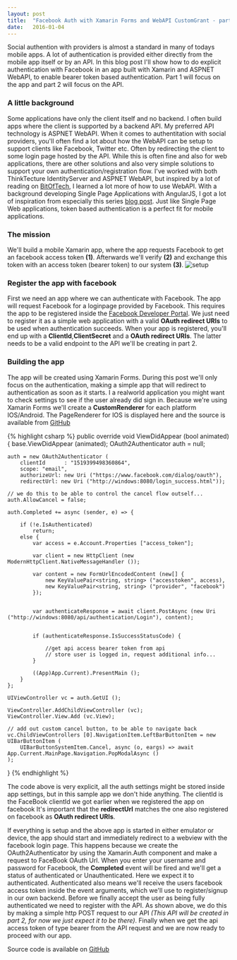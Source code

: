 ```yaml
---
layout: post
title:  "Facebook Auth with Xamarin Forms and WebAPI CustomGrant - part 1"
date:   2016-01-04
---
```


<p class="intro">
<span class="dropcap">S</span>ocial authention with providers is almost a standard in many of todays mobile apps. A lot of authentication is provided either 
directly from the mobile app itself or by an API. In this blog post I'll show how to do explicit authentication with Facebook in an app built with Xamarin and ASPNET WebAPI, to enable bearer token based authentication.
Part 1 will focus on the app and part 2 will focus on the API.
</p>

### A little background
Some applications have only the client itself and no backend. I often build apps where the client is supported by a backend API. My preferred API technology is ASPNET WebAPI.
When it comes to authentitation with social providers, you'll often find a lot about how the WebAPI can be setup to support clients like Facebook, Twitter etc. Often by redirecting the client
to some login page hosted by the API. While this is often fine and also for web applications, there are other solutions and also very simple solutions to support your own authentication/registration flow.
I've worked with both ThinkTecture IdentityServer and ASPNET WebAPI, but inspired by a lot of reading on [BitOfTech](http://bitoftech.net), I learned a lot more
of how to use WebAPI. With a background developing Single Page Applications with AngularJS, I got a lot of inspiration from especially this series [blog post](http://bitoftech.net/2014/06/01/token-based-authentication-asp-net-web-api-2-owin-asp-net-identity/).
Just like Single Page Web applications, token based authentication is a perfect fit for mobile applications.

### The mission
We'll build a mobile Xamarin app, where the app requests Facebook to get an facebook access token __(1)__. Afterwards we'll verify __(2)__ and exchange this token with an access token (bearer token) to our system __(3)__.
<img src="{{ '/assets/img/app-fb-api.png' | prepend: site.baseurl }}" alt="setup">

### Register the app with facebook
First we need an app where we can authenticate with Facebook. The app will request Facebook for a loginpage provided by Facebook.
 This requires the app to be registered inside the [Facebook Developer Portal](https://developers.facebook.com/). We just need to register it as a simple 
 web application with a valid  __OAuth redirect URIs__ to be used when authentication succeeds. When your app is registered, you'll end up with a __ClientId__,__ClientSecret__ and a __OAuth redirect URIs__. The latter needs to be a valid
 endpoint to the API we'll be creating in part 2.
 
### Building the app
The app will be created using Xamarin Forms. During this post we'll only focus on the authentication, making a simple app that will redirect to authentication as soon as it starts. I a realworld application you might want to check settings
to see if the user already did sign in.
Because we're using Xamarin Forms we'll create a __CustomRenderer__ for each platform IOS/Android. The PageRenderer for IOS is displayed here and the source is available from [GitHub](https://github.com/rasmuschristensen/SimpleOAuth)

{% highlight csharp %}
public override void ViewDidAppear (bool animated)
{
    base.ViewDidAppear (animated);
    OAuth2Authenticator auth = null;
              
    auth = new OAuth2Authenticator (
        clientId      : "1519399498360864",
        scope: "email",
        authorizeUrl: new Uri ("https://www.facebook.com/dialog/oauth"),
        redirectUrl: new Uri ("http://windows:8080/login_success.html"));

    // we do this to be able to control the cancel flow outself...
    auth.AllowCancel = false;

    auth.Completed += async (sender, e) => {

        if (!e.IsAuthenticated)
            return;
        else {
            var access = e.Account.Properties ["access_token"];

            var client = new HttpClient (new ModernHttpClient.NativeMessageHandler ());

            var content = new FormUrlEncodedContent (new[] {
                new KeyValuePair<string, string> ("accesstoken", access),
                new KeyValuePair<string, string> ("provider", "facebook")
            });


            var authenticateResponse = await client.PostAsync (new Uri ("http://windows:8080/api/authentication/Login"), content);


            if (authenticateResponse.IsSuccessStatusCode) {

                //get api access bearer token from api
                // store user is logged in, request additional info...
            }

            ((App)App.Current).PresentMain ();
        }
    };			
        
    UIViewController vc = auth.GetUI ();

    ViewController.AddChildViewController (vc);
    ViewController.View.Add (vc.View);

    // add out custom cancel button, to be able to navigate back
    vc.ChildViewControllers [0].NavigationItem.LeftBarButtonItem = new UIBarButtonItem (
        UIBarButtonSystemItem.Cancel, async (o, eargs) => await App.Current.MainPage.Navigation.PopModalAsync ()
    );
}
{% endhighlight %} 
 
 The code above is very explicit, all the auth settings might be stored inside app settings, but in this sample app we don't hide anything. The clientId is the FaceBook clientId we got earlier when we registered the app on facebook
 It's important that the __redirectUrl__ matches the one also registered on facebook as __OAuth redirect URIs__.
 
If everything is setup and the above app is started in either emulator or device, the app should start and immediately redirect to a webview with the facebook login page. This happens because we create the OAuth2Authenticator by using the 
Xamarin.Auth component and make a request to FaceBook OAuth Url. When you enter your username and password for Facebook, the __Completed__ event will be fired and we'll get a status of authenticated or Unauthenticated. Here we expect it to authenticated.
Authenticated also means we'll receive the users facebook access token inside the event arguments, which we'll use to register/signup in our own backend. Before we finally accept the user as being fully authenticated we need to register with the API. As shown above, we do this by making a simple http POST request to our API _(This API will be created in part 2, for now we just expect it to be there)_. Finally when we get the api access token of type bearer from the API request and we are now ready to proceed with our app.

Source code is available on [GitHub](https://github.com/rasmuschristensen/SimpleOAuth)

 
 